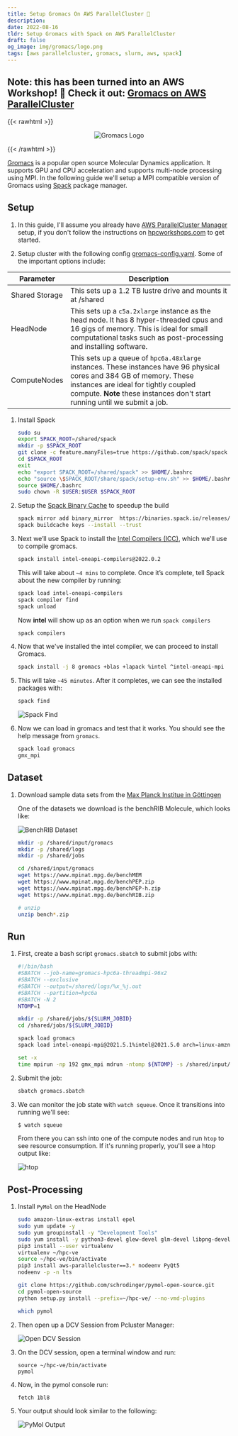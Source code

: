 ```yaml
---
title: Setup Gromacs On AWS ParallelCluster 🧬
description:
date: 2022-08-16
tldr: Setup Gromacs with Spack on AWS ParallelCluster
draft: false
og_image: img/gromacs/logo.png
tags: [aws parallelcluster, gromacs, slurm, aws, spack]
---
```


## **Note**: this has been turned into an AWS Workshop! 🚀 Check it out: [Gromacs on AWS ParallelCluster](https://catalog.workshops.aws/gromacs-on-aws-parallelcluster)

{{< rawhtml >}}
<p align="center">
    <img src='/img/gromacs/logo.png' alt='Gromacs Logo' style='border: 0px;' />
</p>
{{< /rawhtml >}}

[Gromacs](https://www.gromacs.org/) is a popular open source Molecular Dynamics application. It supports GPU and CPU acceleration and supports multi-node processing using MPI. In the following guide we'll setup a MPI compatible version of Gromacs using [Spack](https://spack.io/) package manager.

## Setup

1. In this guide, I'll assume you already have [AWS ParallelCluster Manager](https://pcluster.cloud) setup, if you don't follow the instructions on [hpcworkshops.com](https://www.hpcworkshops.com/03-deploy-pcm.html) to get started.

1. Setup cluster with the following config [gromacs-config.yaml](/templates/gromacs-config.yaml). Some of the important options include:

| **Parameter**  | **Description**                                                                                                                                                            |
|----------------|----------------------------------------------------------------------------------------------------------------------------------------------------------------------------|
| Shared Storage | This sets up a 1.2 TB lustre drive and mounts it at /shared                                                                                                                |
| HeadNode       | This sets up a `c5a.2xlarge` instance as the head node. It has 8 hyper-threaded cpus and 16 gigs of memory. This is ideal for small computational tasks such as post-processing and installing software.                                                                |
| ComputeNodes   | This sets up a queue of `hpc6a.48xlarge` instances. These instances have 96 physical cores and 384 GB of memory. These instances are ideal for tightly coupled compute. **Note** these instances don't start running until we submit a job. |

1. Install Spack

    ```bash
    sudo su
    export SPACK_ROOT=/shared/spack
    mkdir -p $SPACK_ROOT
    git clone -c feature.manyFiles=true https://github.com/spack/spack $SPACK_ROOT
    cd $SPACK_ROOT
    exit
    echo "export SPACK_ROOT=/shared/spack" >> $HOME/.bashrc
    echo "source \$SPACK_ROOT/share/spack/setup-env.sh" >> $HOME/.bashrc
    source $HOME/.bashrc
    sudo chown -R $USER:$USER $SPACK_ROOT
    ```

1. Setup the [Spack Binary Cache](https://spack.io/spack-binary-packages/) to speedup the build

    ```bash
    spack mirror add binary_mirror  https://binaries.spack.io/releases/v0.18
    spack buildcache keys --install --trust
    ```

1. Next we’ll use Spack to install the [Intel Compilers (ICC)](https://www.intel.com/content/www/us/en/developer/tools/oneapi/toolkits.html), which we'll use to compile gromacs.

    ```bash
    spack install intel-oneapi-compilers@2022.0.2
    ```

    This will take about `~4 mins` to complete. Once it’s complete, tell Spack about the new compiler by running:

    ```bash
    spack load intel-oneapi-compilers
    spack compiler find
    spack unload
    ```

    Now **intel** will show up as an option when we run `spack compilers`

    ```bash
    spack compilers
    ```

1. Now that we've installed the intel compiler, we can proceed to install Gromacs.

    ```bash
    spack install -j 8 gromacs +blas +lapack %intel ^intel-oneapi-mpi
    ```

1. This will take `~45 minutes`. After it completes, we can see the installed packages with:

    ```bash
    spack find
    ```

    ![Spack Find](/img/gromacs/spack-packages.png)

1. Now we can load in gromacs and test that it works. You should see the help message from `gromacs`.

    ```bash
    spack load gromacs
    gmx_mpi
    ```

## Dataset

1. Download sample data sets from the [Max Planck Institue in Göttingen](https://www.mpinat.mpg.de/grubmueller/bench)

    One of the datasets we download is the benchRIB Molecule, which looks like:

    ![BenchRIB Dataset](/img/gromacs/benchRIB.png)

    ```bash
    mkdir -p /shared/input/gromacs
    mkdir -p /shared/logs
    mkdir -p /shared/jobs

    cd /shared/input/gromacs
    wget https://www.mpinat.mpg.de/benchMEM
    wget https://www.mpinat.mpg.de/benchPEP.zip
    wget https://www.mpinat.mpg.de/benchPEP-h.zip
    wget https://www.mpinat.mpg.de/benchRIB.zip

    # unzip
    unzip bench*.zip
    ```

## Run

1. First, create a bash script `gromacs.sbatch` to submit jobs with:

    ```bash
    #!/bin/bash
    #SBATCH --job-name=gromacs-hpc6a-threadmpi-96x2
    #SBATCH --exclusive
    #SBATCH --output=/shared/logs/%x_%j.out
    #SBATCH --partition=hpc6a
    #SBATCH -N 2
    NTOMP=1

    mkdir -p /shared/jobs/${SLURM_JOBID}
    cd /shared/jobs/${SLURM_JOBID}

    spack load gromacs
    spack load intel-oneapi-mpi@2021.5.1%intel@2021.5.0 arch=linux-amzn2-zen2

    set -x
    time mpirun -np 192 gmx_mpi mdrun -ntomp ${NTOMP} -s /shared/input/gromacs/benchRIB.tpr -resethway
    ```

1. Submit the job:

    ```bash
    sbatch gromacs.sbatch
    ```

1. We can monitor the job state with `watch squeue`. Once it transitions into running we'll see:

    ```bash
    $ watch squeue
    ```

    From there you can ssh into one of the compute nodes and run `htop` to see resource consumption. If it's running properly, you'll see a htop output like:

    ![htop](/img/gromacs/htop.png)

## Post-Processing

1. Install `PyMol` on the HeadNode

    ```bash
    sudo amazon-linux-extras install epel
    sudo yum update -y 
    sudo yum groupinstall -y "Development Tools"
    sudo yum install -y python3-devel glew-devel glm-devel libpng-devel libxml2-devel freetype-devel freeglut-devel qt5-qtbase
    pip3 install --user virtualenv
    virtualenv ~/hpc-ve
    source ~/hpc-ve/bin/activate
    pip3 install aws-parallelcluster==3.* nodeenv PyQt5
    nodeenv -p -n lts

    git clone https://github.com/schrodinger/pymol-open-source.git
    cd pymol-open-source
    python setup.py install --prefix=~/hpc-ve/ --no-vmd-plugins

    which pymol
    ```

1. Then open up a DCV Session from Pcluster Manager:

    ![Open DCV Session](https://user-images.githubusercontent.com/5545980/179796745-e1325349-da48-40b6-9dff-906aa3118ab4.png)

1. On the DCV session, open a terminal window and run:

    ```batch
    source ~/hpc-ve/bin/activate
    pymol
    ```

1. Now, in the pymol console run:

    ```bash
    fetch 1bl8
    ```

1. Your output should look similar to the following:

    ![PyMol Output](https://user-images.githubusercontent.com/5545980/179797286-a70d890b-5af8-468e-b283-ffcbafb6ef2f.png)
